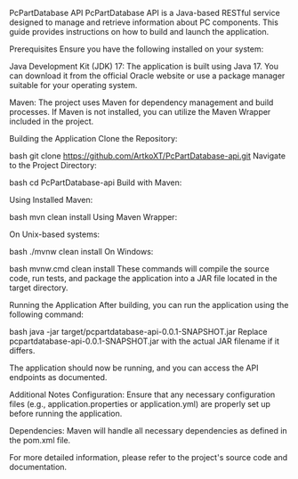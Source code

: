 PcPartDatabase API
PcPartDatabase API is a Java-based RESTful service designed to manage and retrieve information about PC components. This guide provides instructions on how to build and launch the application.

Prerequisites
Ensure you have the following installed on your system:

Java Development Kit (JDK) 17: The application is built using Java 17. You can download it from the official Oracle website or use a package manager suitable for your operating system.

Maven: The project uses Maven for dependency management and build processes. If Maven is not installed, you can utilize the Maven Wrapper included in the project.

Building the Application
Clone the Repository:

bash
git clone https://github.com/ArtkoXT/PcPartDatabase-api.git
Navigate to the Project Directory:

bash
cd PcPartDatabase-api
Build with Maven:

Using Installed Maven:

bash
mvn clean install
Using Maven Wrapper:

On Unix-based systems:

bash
./mvnw clean install
On Windows:

bash
mvnw.cmd clean install
These commands will compile the source code, run tests, and package the application into a JAR file located in the target directory.

Running the Application
After building, you can run the application using the following command:

bash
java -jar target/pcpartdatabase-api-0.0.1-SNAPSHOT.jar
Replace pcpartdatabase-api-0.0.1-SNAPSHOT.jar with the actual JAR filename if it differs.

The application should now be running, and you can access the API endpoints as documented.

Additional Notes
Configuration: Ensure that any necessary configuration files (e.g., application.properties or application.yml) are properly set up before running the application.

Dependencies: Maven will handle all necessary dependencies as defined in the pom.xml file.

For more detailed information, please refer to the project's source code and documentation.
